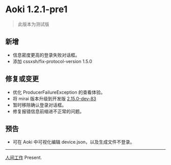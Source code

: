 # Aoki 1.2.1-pre1
> 此版本为测试版

## 新增
* 信息密度更高的登录失败对话框。
* 添加 cssxsh/fix-protocol-version 1.5.0

## 修复或变更
* 优化 ProducerFailureException 的查看体验。
* 将 mirai 版本升级到开发版 [2.15.0-dev-83](https://github.com/mamoe/mirai/actions/runs/4865587143)
* 暂时移除确认登录对话框。
* 修复报错信息前缩进不正常的问题。

## 预告
* 可在 Aoki 中可视化编辑 device.json，以及生成文件不登录。

------
[人间工作](https://www.mrxiaom.top/) Present.
